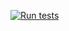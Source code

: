 [![Run tests](https://github.com/famkepj/my-project/actions/workflows/run-tests.yml/badge.svg)](https://github.com/famkepj/my-project/actions/workflows/run-tests.yml)